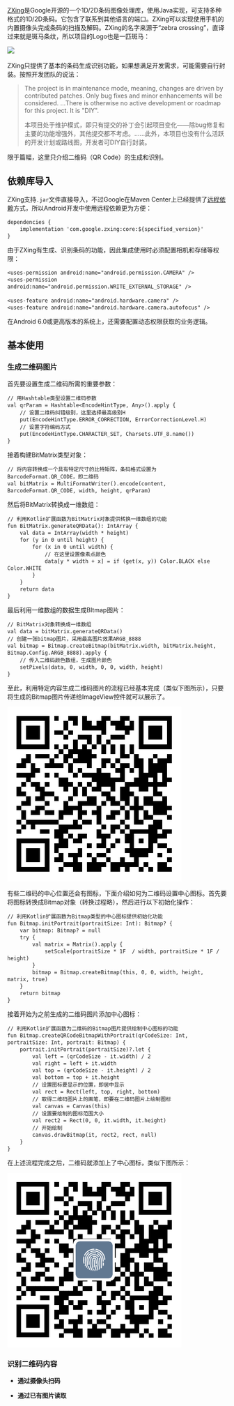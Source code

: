 [ZXing](https://github.com/zxing/zxing)是Google开源的一个1D/2D条码图像处理库，使用Java实现，可支持多种格式的1D/2D条码。它包含了联系到其他语言的端口。ZXing可以实现使用手机的内置摄像头完成条码的扫描及解码。ZXing的名字来源于“zebra crossing”，直译过来就是斑马条纹，所以项目的Logo也是一匹斑马：

![](https://camo.githubusercontent.com/1c0ff84f124fc90e102e85e7c61f2d21e480570632e72b06cdef2109e6c13fe8/68747470733a2f2f7261772e6769746875622e636f6d2f77696b692f7a78696e672f7a78696e672f7a78696e672d6c6f676f2e706e67)

ZXing只提供了基本的条码生成识别功能，如果想满足开发需求，可能需要自行封装。按照开发团队的说法：

> The project is in maintenance mode, meaning, changes are driven by contributed patches. Only bug fixes and minor enhancements will be considered. ...There is otherwise no active development or roadmap for this project. It is "DIY".
> 
> 本项目处于维护模式，即只有提交的补丁会引起项目变化——除bug修复和主要的功能增强外，其他提交都不考虑。……此外，本项目也没有什么活跃的开发计划或路线图，开发者可DIY自行封装。

限于篇幅，这里只介绍二维码（QR Code）的生成和识别。

## 依赖库导入

ZXing支持`.jar`文件直接导入，不过Google在Maven Center上已经提供了[远程依赖](https://mvnrepository.com/artifact/com.google.zxing/core)方式，所以Android开发中使用远程依赖更为方便：

```
dependencies {
    implementation 'com.google.zxing:core:${specified_version}'
}
```

由于ZXing有生成、识别条码的功能，因此集成使用时必须配置相机和存储等权限：

```
<uses-permission android:name="android.permission.CAMERA" />
<uses-permission android:name="android.permission.WRITE_EXTERNAL_STORAGE" />

<uses-feature android:name="android.hardware.camera" />
<uses-feature android:name="android.hardware.camera.autofocus" />
```

在Android 6.0或更高版本的系统上，还需要配置动态权限获取的业务逻辑。

## 基本使用

### 生成二维码图片

首先要设置生成二维码所需的重要参数：
```
// 用Hashtable类型设置二维码参数
val qrParam = Hashtable<EncodeHintType, Any>().apply {
    // 设置二维码纠错级别，这里选择最高级别H
    put(EncodeHintType.ERROR_CORRECTION, ErrorCorrectionLevel.H)
    // 设置字符编码方式
    put(EncodeHintType.CHARACTER_SET, Charsets.UTF_8.name())
}
```

接着构建BitMatrix类型对象：
```
// 将内容转换成一个具有特定尺寸的比特矩阵，条码格式设置为BarcodeFormat.QR_CODE，即二维码
val bitMatrix = MultiFormatWriter().encode(content, BarcodeFormat.QR_CODE, width, height, qrParam)
```

然后将BitMatrix转换成一维数组：
```
// 利用Kotlin扩展函数为BitMatrix对象提供转换一维数组的功能
fun BitMatrix.generateQRData(): IntArray {
    val data = IntArray(width * height)
    for (y in 0 until height) {
        for (x in 0 until width) {
            // 在这里设置像素点颜色
            data[y * width + x] = if (get(x, y)) Color.BLACK else Color.WHITE
        }
    }
    return data
}
```

最后利用一维数组的数据生成BItmap图片：
```
// BitMatrix对象转换成一维数组
val data = bitMatrix.generateQRData()
// 创建一张bitmap图片，采用最高图片效果ARGB_8888
val bitmap = Bitmap.createBitmap(bitMatrix.width, bitMatrix.height, Bitmap.Config.ARGB_8888).apply {
    // 传入二维码颜色数组，生成图片颜色
    setPixels(data, 0, width, 0, 0, width, height) 
}
```

至此，利用特定内容生成二维码图片的流程已经基本完成（类似下图所示），只要将生成的Bitmap图片传递给ImageView控件就可以展示了。

![](pics/zxing.png)

有些二维码的中心位置还会有图标，下面介绍如何为二维码设置中心图标。首先要将图标转换成Bitmap对象（转换过程略），然后进行以下初始化操作：
```
// 利用Kotlin扩展函数为Bitmap类型的中心图标提供初始化功能
fun Bitmap.initPortrait(portraitSize: Int): Bitmap? {
    var bitmap: Bitmap? = null
    try {
        val matrix = Matrix().apply {
            setScale(portraitSize * 1F  / width, portraitSize * 1F / height)
        }
        bitmap = Bitmap.createBitmap(this, 0, 0, width, height, matrix, true)
    }
    return bitmap
}
```

接着开始为之前生成的二维码图片添加中心图标：
```
// 利用Kotlin扩展函数为二维码的Bitmap图片提供绘制中心图标的功能
fun Bitmap.createQRCodeBitmapWithPortrait(qrCodeSize: Int, portraitSize: Int, portrait: Bitmap) {
    portrait.initPortrait(portraitSize)?.let {
        val left = (qrCodeSize - it.width) / 2
        val right = left + it.width
        val top = (qrCodeSize - it.height) / 2
        val bottom = top + it.height
        // 设置图标要显示的位置，即居中显示
        val rect = Rect(left, top, right, bottom)
        // 取得二维码图片上的画笔，即要在二维码图片上绘制图标
        val canvas = Canvas(this)
        // 设置要绘制的图标范围大小
        val rect2 = Rect(0, 0, it.width, it.height)
        // 开始绘制
        canvas.drawBitmap(it, rect2, rect, null)
    }
}
```

在上述流程完成之后，二维码就添加上了中心图标，类似下图所示：

![](pics/zxing2.png)


### 识别二维码内容

+ **通过摄像头扫码**



+ **通过已有图片读取**

